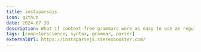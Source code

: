 ```yaml
---
title: instaparsejs
icon: github
date: 2024-07-30
description: What if context-free grammars were as easy to use as regular expressions?. Clojure instaparse compiled to ESM
tags: [computerscience, syntax, grammar, parser]
externalUrl: https://instaparsejs.stereobooster.com/
---
```

